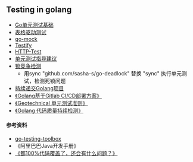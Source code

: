 ## Testing in golang

+ [Go单元测试基础](./basic.md)
+ [表格驱动测试](./table_driven_test.md)
+ [go-mock](./mock.md)
+ [Testify](./testify.md)
+ [HTTP-Test](./http_test.md)
+ [单元测试指导建议](./单元测试建议.pdf)
+ [锁竞争检测](https://github.com/sasha-s/go-deadlock)
  + 用sync "github.com/sasha-s/go-deadlock" 替换 "sync" 执行单元测试，检测死锁问题
+ [持续递交Golang项目](http://feixiao.github.io/2017/08/17/BuildGolangProjectInJenkins/)
+ [《Golang基于Gitlab CI/CD部署方案》](http://www.chairis.cn/blog/article/96)
+ [《Geotechnical 单元测试准则》](https://github.com/yangyubo/zh-unit-testing-guidelines) 
+ [《Golang 代码质量持续检测》](https://github.com/developer-learning/night-reading-go/blob/master/articles/sonarqube-for-golang/sonarqube-for-golang.md)
#### 参考资料
+ [go-testing-toolbox](https://nathany.com/go-testing-toolbox/)
+ 《阿里巴巴Java开发手册》
+ [《都100%代码覆盖了，还会有什么问题？》](http://insights.thoughtworks.cn/code-coverage-2/)


